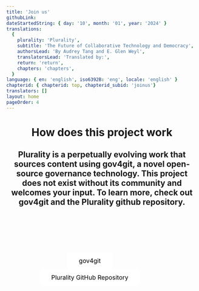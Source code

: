 ```yaml
---
title: 'Join us'
githubLink:
dateStartedString: { day: '10', month: '01', year: '2024' }
translations:
  {
    plurality: 'Plurality',
    subtitle: 'The Future of Collaborative Technology and Democracy',
    authorsLead: 'By Audrey Tang and E. Glen Weyl',
    translatorsLead: 'Translated by:',
    return: 'return',
    chapters: 'chapters',
  }
language: { en: 'english', iso6392B: 'eng', locale: 'english' }
chapterid: { chapterid: top, chapterid_subid: 'joinus'}
translators: []
layout: home
pageOrder: 4
---
```

<style type="text/css">
.btn {
  background-color: #FFFFFF;
  border: none;
  margin: 0 64px 0 0;  
  color: black;
  padding: 12px 30px;
  text-align: center;
  text-decoration: none;
  display: inline-block;
  font-size: 16px;
  border-radius: 8px;
}
</style>

<center>

# How does this project work

## Plurality is a perpetually evolving work that sources content using gov4git, a novel open-source governance technology. This project does not exist without its community and welcomes your input. To learn more, check out gov4git and the Plurality github repository.

<br>
<br>
<br>
<br>
<br>
<br>
<a href="https://github.com/gov4git/gov4git" class="btn">gov4git<a>
<a href="https://github.com/pluralitybook/plurality" class="btn">Plurality GitHub Repository<a>

</center>
